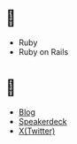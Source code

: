 # 🫶

- Ruby
- Ruby on Rails

# 🔗
- [Blog](https://maimux2x.hatenablog.com/)
- [Speakerdeck](https://speakerdeck.com/maimux2x)
- [X(Twitter)](https://twitter.com/maimux2x)

